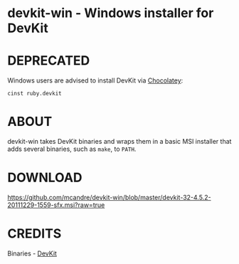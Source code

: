 # devkit-win - Windows installer for DevKit

# DEPRECATED

Windows users are advised to install DevKit via [Chocolatey](http://chocolatey.org/):

    cinst ruby.devkit

# ABOUT

devkit-win takes DevKit binaries and wraps them in a basic MSI installer that adds several binaries, such as `make`, to `PATH`.

# DOWNLOAD

https://github.com/mcandre/devkit-win/blob/master/devkit-32-4.5.2-20111229-1559-sfx.msi?raw=true

# CREDITS

Binaries - [DevKit](http://rubyinstaller.org/downloads/)
